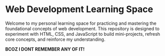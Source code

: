# Web Development Learning Space

Welcome to my personal learning space for practicing and mastering the foundational concepts of web development. This repository is designed to experiment with HTML, CSS, and JavaScript to build mini-projects, refresh core concepts, and reinforce my understanding. 

**BCOZ I DONT REMEMBER ANY OF IT!**
